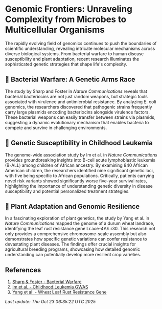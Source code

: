 # Genomic Frontiers: Unraveling Complexity from Microbes to Multicellular Organisms

The rapidly evolving field of genomics continues to push the boundaries of scientific understanding, revealing intricate molecular mechanisms across diverse biological systems. From bacterial warfare to human disease susceptibility and plant adaptation, recent research illuminates the sophisticated genetic strategies that shape life's complexity.

## 🦠 Bacterial Warfare: A Genetic Arms Race

The study by Sharp and Foster in *Nature Communications* reveals that bacterial bacteriocins are not just random weapons, but strategic tools associated with virulence and antimicrobial resistance. By analyzing E. coli genomics, the researchers discovered that pathogenic strains frequently carry large plasmids encoding bacteriocins alongside virulence factors. These bacterial weapons can easily transfer between strains via plasmids, suggesting a dynamic evolutionary mechanism that enables bacteria to compete and survive in challenging environments.

## 🧬 Genetic Susceptibility in Childhood Leukemia

The genome-wide association study by Im et al. in *Nature Communications* provides groundbreaking insights into B-cell acute lymphoblastic leukemia (B-ALL) among children of African ancestry. By examining 840 African American children, the researchers identified nine significant genetic loci, with five being specific to African populations. Critically, patients carrying novel risk variants showed significantly worse five-year survival rates, highlighting the importance of understanding genetic diversity in disease susceptibility and potential personalized treatment strategies.

## 🌱 Plant Adaptation and Genomic Resilience

In a fascinating exploration of plant genetics, the study by Yang et al. in *Nature Communications* mapped the genome of a durum wheat landrace, identifying the leaf rust resistance gene Lr.ace-4A/Lr30. This research not only provides a comprehensive chromosome-scale assembly but also demonstrates how specific genetic variations can confer resistance to devastating plant diseases. The findings offer crucial insights for agricultural breeding programs, showcasing how detailed genomic understanding can potentially develop more resilient crop varieties.

## References

1. [Sharp & Foster - Bacterial Warfare](https://pubmed.ncbi.nlm.nih.gov/41125589/)
2. [Im et al. - Childhood Leukemia GWAS](https://pubmed.ncbi.nlm.nih.gov/41125582/)
3. [Yang et al. - Wheat Leaf Rust Resistance Gene](https://pubmed.ncbi.nlm.nih.gov/41125583/)

*Last update: Thu Oct 23 06:35:22 UTC 2025*
